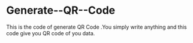# Generate--QR--Code
This is the code of generate QR Code .You simply write anything and this code give you QR code of you data.
